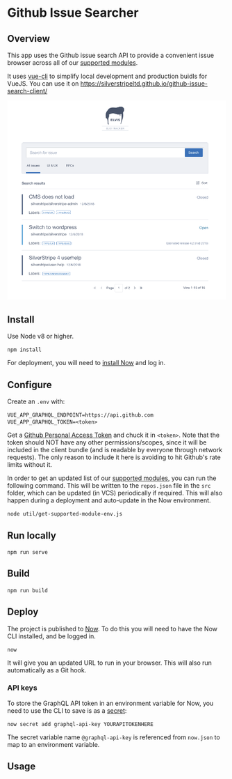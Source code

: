 # Github Issue Searcher

## Overview

This app uses the Github issue search API to provide
a convenient issue browser across all of our
[supported modules](https://www.silverstripe.org/software/addons/silverstripe-commercially-supported-module-list/).

It uses [vue-cli](https://github.com/vuejs/vue-cli/blob/dev/docs/cli.md)
to simplify local development and production buidls for VueJS.
You can use it on https://silverstripeltd.github.io/github-issue-search-client/

![Preview](_img/preview.png)

## Install

Use Node v8 or higher.

```
npm install
```

For deployment, you will need to [install Now](https://zeit.co/download) and log in.

## Configure

Create an `.env` with:

```
VUE_APP_GRAPHQL_ENDPOINT=https://api.github.com
VUE_APP_GRAPHQL_TOKEN=<token>
```

Get a [Github Personal Access Token](https://github.com/settings/tokens) and chuck it in `<token>`.
Note that the token should NOT have any other permissions/scopes, since it will be included
in the client bundle (and is readable by everyone through network requests).
The only reason to include it here is avoiding to hit Github's rate limits without it.

In order to get an updated list of our [supported modules](https://www.silverstripe.org/software/addons/silverstripe-commercially-supported-module-list/),
you can run the following command. This will be written to the `repos.json` file in the `src` folder, which can be
updated (in VCS) periodically if required. This will also happen during a deployment and auto-update in the
Now environment.

```
node util/get-supported-module-env.js
```

## Run locally

```
npm run serve
```

## Build

```
npm run build
```

## Deploy

The project is published to [Now](https://zeit.co/now). To do this you will need to have the Now CLI installed, and be
logged in.

```
now
```

It will give you an updated URL to run in your browser. This will also run automatically as a Git hook.

### API keys

To store the GraphQL API token in an environment variable for Now, you need to use the CLI to save is as a
[secret](https://zeit.co/docs/v2/deployments/environment-variables-and-secrets#securing-environment-variables-using-secrets):

```
now secret add graphql-api-key YOURAPITOKENHERE
``` 

The secret variable name `@graphql-api-key` is referenced from `now.json` to map to an environment variable.

## Usage

